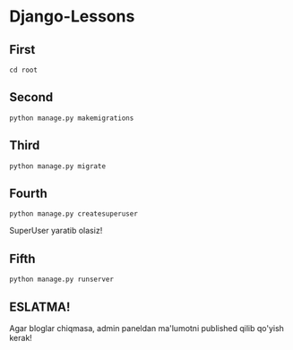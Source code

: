 # Django-Lessons
<h2>First</h2>

<code>cd root</code>

<h2>Second</h2>

<code>python manage.py makemigrations</code>

<h2>Third</h2>

<code>python manage.py migrate</code>

<h2>Fourth</h2>

<code>python manage.py createsuperuser</code>

<p>SuperUser yaratib olasiz!</p>

<h2>Fifth</h2>

<code>python manage.py runserver</code>

<h2>ESLATMA!</h2>

<p>Agar bloglar chiqmasa, admin paneldan ma'lumotni published qilib qo'yish kerak!</p>
